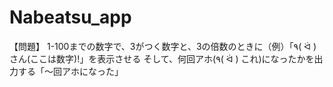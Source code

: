 # Nabeatsu_app
【問題】
1-100までの数字で、3がつく数字と、3の倍数のときに（例）「٩( ᐛ ) さん(ここは数字)!」を表示させる
そして、何回アホ(٩( ᐛ ) これ)になったかを出力する「〜回アホになった」
